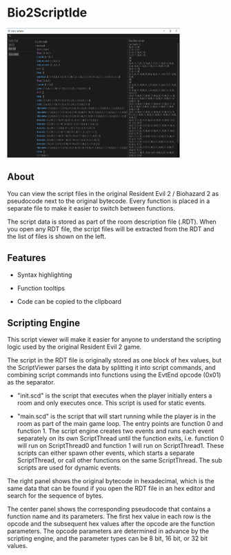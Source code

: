 #  Bio2ScriptIde

<div style="display:inline-block;">
<img src="https://github.com/OpenBiohazard2/Bio2ScriptIde/raw/master/screenshots/ScriptViewer.png" alt="ScriptViewer" width="400" height="300" />
</div>

## About

You can view the script files in the original Resident Evil 2 / Biohazard 2 as pseudocode next to the original bytecode. Every function is placed in a separate file to make it easier to switch between functions.

The script data is stored as part of the room description file (.RDT). When you open any RDT file, the script files will be extracted from the RDT and the list of files is shown on the left.

## Features

* Syntax highlighting

* Function tooltips

* Code can be copied to the clipboard

## Scripting Engine

This script viewer will make it easier for anyone to understand the scripting logic used by the original Resident Evil 2 game. 

The script in the RDT file is originally stored as one block of hex values, but the ScriptViewer parses the data by splitting it into script commands, and combining script commands into functions using the EvtEnd opcode (0x01) as the separator.

* "init.scd" is the script that executes when the player initially enters a room and only executes once. This script is used for static events.

* "main.scd" is the script that will start running while the player is in the room as part of the main game loop. The entry points are function 0 and function 1. The script engine creates two events and runs each event separately on its own ScriptThread until the function exits, i.e. function 0 will run on ScriptThread0 and function 1 will run on ScriptThread1. These scripts can either spawn other events, which starts a separate ScriptThread, or call other functions on the same ScriptThread. The sub scripts are used for dynamic events.

The right panel shows the original bytecode in hexadecimal, which is the same data that can be found if you open the RDT file in an hex editor and search for the sequence of bytes. 

The center panel shows the corresponding pseudocode that contains a function name and its parameters. The first hex value in each row is the opcode and the subsequent hex values after the opcode are the function parameters. The opcode parameters are determined in advance by the scripting engine, and the parameter types can be 8 bit, 16 bit, or 32 bit values.
